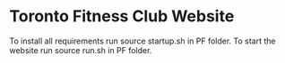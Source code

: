 # Toronto Fitness Club Website
To install all requirements run source startup.sh in PF folder.
To start the website run source run.sh in PF folder.
